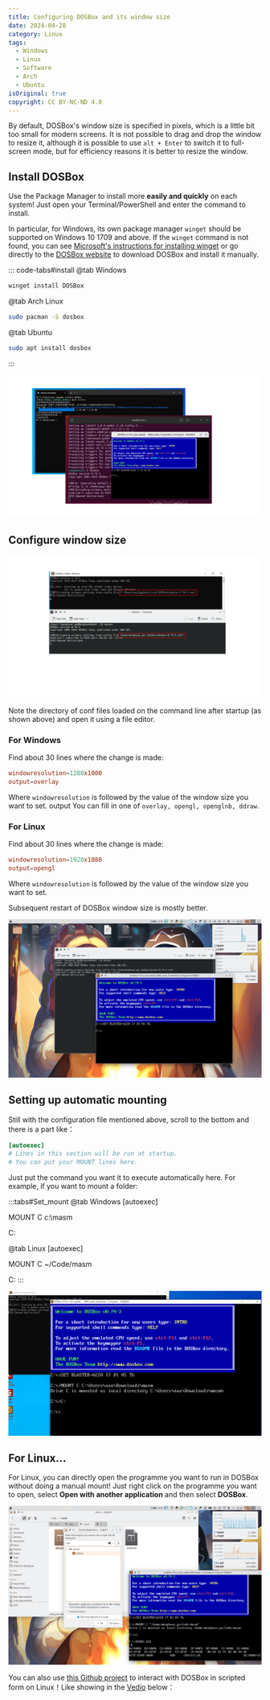 ```yaml
---
title: Configuring DOSBox and its window size
date: 2024-04-28
category: Linux
tags:
  - Windows
  - Linux
  - Software
  - Arch
  - Ubuntu
isOriginal: true
copyright: CC BY-NC-ND 4.0
---
```


By default, DOSBox's window size is specified in pixels, which is a little bit too small for modern screens. It is not possible to drag and drop the window to resize it, although it is possible to use `alt + Enter` to switch it to full-screen mode, but for efficiency reasons it is better to resize the window.

<!-- more -->

## Install DOSBox
Use the Package Manager to install more **easily and quickly** on each system! Just open your Terminal/PowerShell and enter the command to install.

In particular, for Windows, its own package manager `winget` should be supported on Windows 10 1709 and above. If the `winget` command is not found, you can see [Microsoft's instructions for installing winget](https://learn.microsoft.com/en-us/windows/package-manager/winget/) or go directly to the [DOSBox website](https://www.dosbox.com/download.php?main=1) to download DOSBox and install it manually. 

::: code-tabs#install
@tab Windows

```powershell
winget install DOSBox
```
@tab Arch Linux

```bash
sudo pacman -S dosbox
```

@tab Ubuntu

```bash
sudo apt install dosbox
```
:::

![After install](../../images/10/Win_Ubuntu_install.png)

## Configure window size

![The file path on Windows and Arch Linux](../../images/10/conf_file.png)

Note the directory of conf files loaded on the command line after startup (as shown above) and open it using a file editor.

### For Windows
Find about 30 lines where the change is made:

```conf
windowresolution=1280x1000
output=overlay
```

Where `windowresolution` is followed by the value of the window size you want to set. output You can fill in one of `overlay, opengl, openglnb, ddraw`.

### For Linux
Find about 30 lines where the change is made:

```conf
windowresolution=1920x1080
output=opengl
```

Where `windowresolution` is followed by the value of the window size you want to set.

Subsequent restart of DOSBox window size is mostly better.

![Like this](../../images/10/Big_windows.png)

## Setting up automatic mounting
Still with the configuration file mentioned above, scroll to the bottom and there is a part like：

```conf
[autoexec]
# Lines in this section will be run at startup.
# You can put your MOUNT lines here.
```

Just put the command you want it to execute automatically here. For example, if you want to mount a folder:

:::tabs#Set_mount
@tab Windows
[autoexec]

MOUNT C c:\masm

C:

@tab Linux
[autoexec]

MOUNT C ~/Code/masm

C:
:::

![It's automatically mounted on startup](../../images/10/Mount_at_start.png)

## For Linux...
For Linux, you can directly open the programme you want to run in DOSBox without doing a manual mount! Just right click on the programme you want to open, select **Open with another application** and then select **DOSBox**.

![I didn't realise this until I looked at the official docs either...](../../images/10/Open_in_Linux.png)

You can also use [this Github project](https://github.com/Menghuan1918/Useful-Tools) to interact with DOSBox in scripted form on Linux！Like showing in the [Vedio](https://blog.menghuan1918.com/AlistStore/DOSBox/dosbox.webm) below：

<VidStack
  src="https://blog.menghuan1918.com/AlistStore/d/opt/alist/data/store/opt/alist/data/store/DOSBox/dosbox.webm?sign=fJEv2gHHXV58X1CqJy2lHf9AMnW7ICVkxWyz1GWCEcc=:0"
/>

